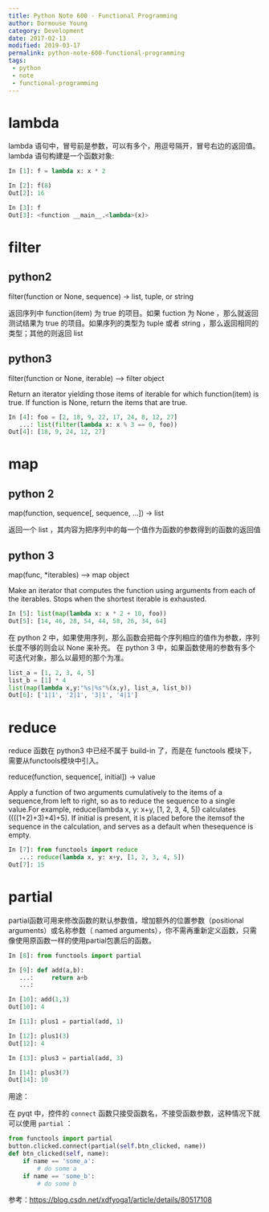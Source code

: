 ```yaml
---
title: Python Note 600 - Functional Programming
author: Dormouse Young
category: Development
date: 2017-02-13
modified: 2019-03-17
permalink: python-note-600-functional-programming
tags:
 - python
 - note
 - functional-programming
---
```


# lambda

lambda 语句中，冒号前是参数，可以有多个，用逗号隔开，冒号右边的返回值。 lambda 语句构建是一个函数对象:

```python
In [1]: f = lambda x: x * 2

In [2]: f(8)
Out[2]: 16

In [3]: f
Out[3]: <function __main__.<lambda>(x)>
```

<!-- more -->
# filter

## python2

filter(function or None, sequence) -> list, tuple, or string

返回序列中 function(item) 为 true 的项目。如果 fuction 为 None ，那么就返回 测试结果为 true 的项目。如果序列的类型为 tuple 或者 string ，那么返回相同的 类型；其他的则返回 list

## python3

filter(function or None, iterable) --> filter object

Return an iterator yielding those items of iterable for which function(item) is true. If function is None, return the items that are true.

```python
In [4]: foo = [2, 18, 9, 22, 17, 24, 8, 12, 27]
   ...: list(filter(lambda x: x % 3 == 0, foo))
Out[4]: [18, 9, 24, 12, 27]
```

# map

## python 2

map(function, sequence[, sequence, …]) -> list

返回一个 list ，其内容为把序列中的每一个值作为函数的参数得到的函数的返回值

## python 3

map(func, *iterables) --> map object

Make an iterator that computes the function using arguments from each of the iterables.  Stops when the shortest iterable is exhausted.

```python
In [5]: list(map(lambda x: x * 2 + 10, foo))
Out[5]: [14, 46, 28, 54, 44, 58, 26, 34, 64]
```

在 python 2 中，如果使用序列，那么函数会把每个序列相应的值作为参数，序列长度不够的则会以 None 来补充。 在 python 3 中，如果函数使用的参数有多个可迭代对象，那么以最短的那个为准。

```python
list_a = [1, 2, 3, 4, 5]
list_b = [1] * 4
list(map(lambda x,y:"%s|%s"%(x,y), list_a, list_b))
Out[6]: ['1|1', '2|1', '3|1', '4|1']
```

# reduce

reduce 函数在 python3 中已经不属于 build-in 了，而是在 functools 模块下，需要从functools模块中引入。

reduce(function, sequence[, initial]) -> value

Apply a function of two arguments cumulatively to the items of a sequence,from left to right, so as to reduce the sequence to a single value.For example, reduce(lambda x, y: x+y, [1, 2, 3, 4, 5]) calculates ((((1+2)+3)+4)+5).  If initial is present, it is placed before the itemsof the sequence in the calculation, and serves as a default when thesequence is empty.

```python
In [7]: from functools import reduce
   ...: reduce(lambda x, y: x+y, [1, 2, 3, 4, 5])
Out[7]: 15
```

# partial

partial函数可用来修改函数的默认参数值，增加额外的位置参数（positional arguments）或名称参数（ named arguments），你不需再重新定义函数，只需像使用原函数一样的使用partial包裹后的函数。

```python
In [8]: from functools import partial

In [9]: def add(a,b):
   ...:     return a+b
   ...:     

In [10]: add(1,3)
Out[10]: 4

In [11]: plus1 = partial(add, 1)

In [12]: plus1(3)
Out[12]: 4

In [13]: plus3 = partial(add, 3)

In [14]: plus3(7)
Out[14]: 10
```

用途：

在 pyqt 中，控件的 `connect` 函数只接受函数名，不接受函数参数，这种情况下就可以使用 `partial` ：


```python
from functools import partial
button.clicked.connect(partial(self.btn_clicked, name))
def btn_clicked(self, name):
    if name == 'some_a':
        # do some a
    if name == 'some_b':
        # do some b

```

参考：https://blog.csdn.net/xdfyoga1/article/details/80517108
